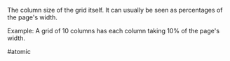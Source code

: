 The column size of the grid itself. It can usually be seen as percentages of the page's width.

Example: A grid of 10 columns has each column taking 10% of the page's width.

#atomic